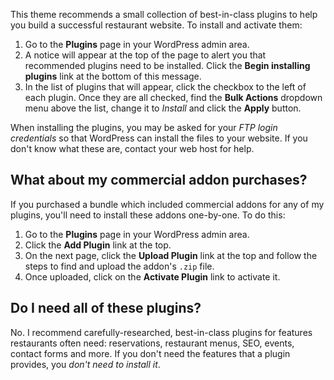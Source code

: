 This theme recommends a small collection of best-in-class plugins to help you build a successful restaurant website. To install and activate them:

1. Go to the **Plugins** page in your WordPress admin area.
2. A notice will appear at the top of the page to alert you that recommended plugins need to be installed. Click the **Begin installing plugins** link at the bottom of this message.
3. In the list of plugins that will appear, click the checkbox to the left of each plugin. Once they are all checked, find the **Bulk Actions** dropdown menu above the list, change it to *Install* and click the **Apply** button.

When installing the plugins, you may be asked for your *FTP login credentials* so that WordPress can install the files to your website. If you don't know what these are, contact your web host for help.

## What about my commercial addon purchases? ##
If you purchased a bundle which included commercial addons for any of my plugins, you'll need to install these addons one-by-one. To do this:

1. Go to the **Plugins** page in your WordPress admin area.
2. Click the **Add Plugin** link at the top.
3. On the next page, click the **Upload Plugin** link at the top and follow the steps to find and upload the addon's <code>.zip</code> file.
4. Once uploaded, click on the **Activate Plugin** link to activate it.

## Do I need all of these plugins? ##
No. I recommend carefully-researched, best-in-class plugins for features restaurants often need: reservations, restaurant menus, SEO, events, contact forms and more. If you don't need the features that a plugin provides, you *don't need to install it*.
